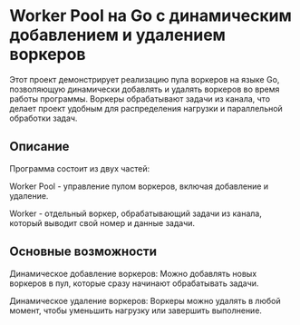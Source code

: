 # Worker Pool на Go с динамическим добавлением и удалением воркеров

Этот проект демонстрирует реализацию пула воркеров на языке Go, позволяющую динамически добавлять и удалять воркеров во время работы программы. Воркеры обрабатывают задачи из канала, что делает проект удобным для распределения нагрузки и параллельной обработки задач.

## Описание

Программа состоит из двух частей:

Worker Pool - управление пулом воркеров, включая добавление и удаление.

Worker - отдельный воркер, обрабатывающий задачи из канала, который выводит свой номер и данные задачи.


## Основные возможности

Динамическое добавление воркеров: Можно добавлять новых воркеров в пул, которые сразу начинают обрабатывать задачи.

Динамическое удаление воркеров: Воркеры можно удалять в любой момент, чтобы уменьшить нагрузку или завершить выполнение.

